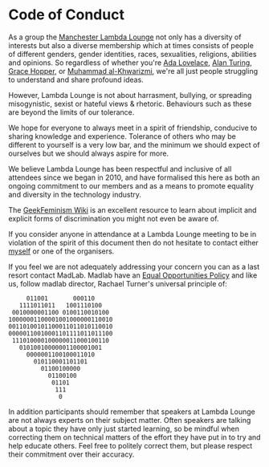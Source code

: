 # Code of Conduct

As a group the
[Manchester Lambda Lounge](http://www.lambdalounge.org.uk/) not only
has a diversity of interests but also a diverse membership which at
times consists of people of different genders, gender identities,
races, sexualities, religions, abilities and opinions.  So regardless
of whether you're
[Ada Lovelace](https://en.wikipedia.org/wiki/Ada_Lovelace),
[Alan Turing](https://en.wikipedia.org/wiki/Alan_Turing),
[Grace Hopper](https://en.wikipedia.org/wiki/Alan_Turing), or
[Muhammad al-Khwarizmi](https://en.wikipedia.org/wiki/Muhammad_ibn_Musa_al-Khwarizmi),
we're all just people struggling to understand and share profound
ideas.

However, Lambda Lounge is not about harrasment, bullying, or
spreading misogynistic, sexist or hateful views & rhetoric.
Behaviours such as these are beyond the limits of our tolerance.

We hope for everyone to always meet in a spirit of friendship,
conducive to sharing knowledge and experience.  Tolerance of others
who may be different to yourself is a very low bar, and the minimum we
should expect of ourselves but we should always aspire for more.

We believe Lambda Lounge has been respectful and inclusive of all
attendees since we began in 2010, and have formalised this here as
both an ongoing commitment to our members and as a means to promote
equality and diversity in the technology industry.

The [GeekFeminism Wiki](http://geekfeminism.wikia.com/wiki/Geek_Feminism_Wiki)
is an excellent resource to learn about implicit and explicit forms of
discrimination you might not even be aware of.

If you consider anyone in attendance at a Lambda Lounge meeting to be
in violation of the spirit of this document then do not hesitate to
contact either [myself](http://twitter.com/RickMoynihan) or one of the
organisers.

If you feel we are not adequately addressing your concern you can as a
last resort contact MadLab.  Madlab have an
[Equal Opportunities Policy](https://madlab.org.uk/wp-content/uploads/2015/05/EqualOpportunitiesPolicy.pdf)
and like us, follow madlab director, Rachael Turner's universal
principle of:

```
     011001       000110
   1111011011   1001110100
 0010000001100 0100110010100
10000001100001001000000110010
00110100101100011011010110010
00000110010001101111011011100
 111010000100000011000100110
   01010010000001100001001
     0000001100100011010
       010110001101101
         01100100000
           01100100
            01101
             111
              0
```

In addition participants should remember that speakers at Lambda
Lounge are not always experts on their subject matter.  Often speakers
are talking about a topic they have only just started learning, so be
mindful when correcting them on technical matters of the effort they
have put in to try and help educate others.  Feel free to politely
correct them, but please respect their commitment over their accuracy.
